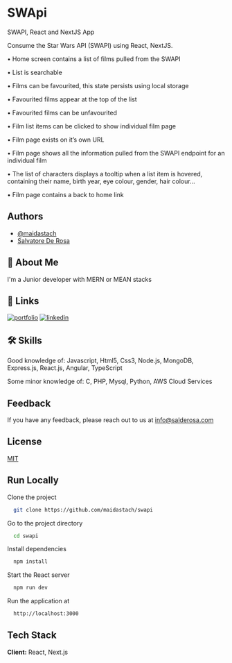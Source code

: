 
# SWApi

SWAPI, React and NextJS App

Consume the Star Wars API (SWAPI) using React, NextJS.

• Home screen contains a list of films pulled from the SWAPI

• List is searchable

• Films can be favourited, this state persists using local storage

• Favourited films appear at the top of the list

• Favourited films can be unfavourited

• Film list items can be clicked to show individual film page

• Film page exists on it’s own URL

• Film page shows all the information pulled from the SWAPI endpoint for an individual film

• The list of characters displays a tooltip when a list item is hovered, containing their name, birth year, eye colour, gender, hair colour...

• Film page contains a back to home link
## Authors

- [@maidastach](https://www.github.com/maidastach)
- [Salvatore De Rosa](https://www.salderosa.com)
  
## 🚀 About Me
I'm a Junior developer with MERN or MEAN stacks


  
## 🔗 Links
[![portfolio](https://img.shields.io/badge/my_portfolio-000?style=for-the-badge&logo=ko-fi&logoColor=white)](https://salderosa.com/)
[![linkedin](https://img.shields.io/badge/linkedin-0A66C2?style=for-the-badge&logo=linkedin&logoColor=white)](https://www.linkedin.com/in/salvatore-de-rosa-270717/)

  
## 🛠 Skills
Good knowledge of:
Javascript,
Html5,
Css3,
Node.js,
MongoDB,
Express.js,
React.js,
Angular,
TypeScript

Some minor knowledge of:
C,
PHP,
Mysql,
Python,
AWS Cloud Services

  
## Feedback

If you have any feedback, please reach out to us at info@salderosa.com

  
## License

[MIT](https://choosealicense.com/licenses/mit/)

  
## Run Locally

Clone the project
```bash
  git clone https://github.com/maidastach/swapi
```

Go to the project directory
```bash
  cd swapi
```

Install dependencies
```bash
  npm install
```

Start the React server
```bash
  npm run dev
```

Run the application at
```bash
  http://localhost:3000
```
  
## Tech Stack

**Client:** React, Next.js

  
